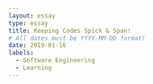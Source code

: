 ```yaml
---
layout: essay
type: essay
title: Keeping Codes Spick & Span!
# All dates must be YYYY-MM-DD format!
date: 2019-01-16
labels:
  - Software Engineering
  - Learning
---
```


